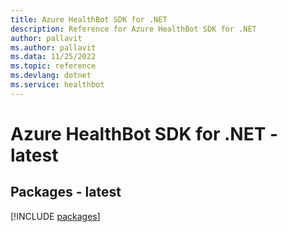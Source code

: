 ```yaml
---
title: Azure HealthBot SDK for .NET
description: Reference for Azure HealthBot SDK for .NET
author: pallavit
ms.author: pallavit
ms.data: 11/25/2022
ms.topic: reference
ms.devlang: dotnet
ms.service: healthbot
---
```

# Azure HealthBot SDK for .NET - latest
## Packages - latest
[!INCLUDE [packages](healthbot-index.md)]